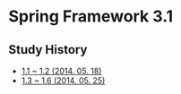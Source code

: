 # Spring Framework 3.1


## Study History

- [1.1 ~ 1.2 (2014. 05. 18)](https://github.com/springbreak/spring-study/wiki/2014.-05.-18)
- [1.3 ~ 1.6 (2014. 05. 25)](https://github.com/springbreak/spring-study/wiki/2014.-05.-25)

